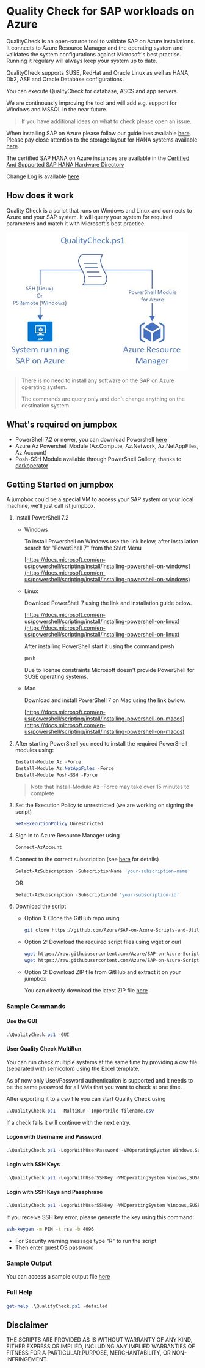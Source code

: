 # Quality Check for SAP workloads on Azure

QualityCheck is an open-source tool to validate SAP on Azure installations. It connects to Azure Resource Manager and the operating system and validates the system configurations against Microsoft's best practise.
Running it regulary will always keep your system up to date.

QualityCheck supports SUSE, RedHat and Oracle Linux as well as HANA, Db2, ASE and Oracle Database configurations.

You can execute QualityCheck for database, ASCS and app servers.

We are continouasly improving the tool and will add e.g. support for Windows and MSSQL in the near future.

> If you have additional ideas on what to check please open an issue.

When installing SAP on Azure please follow our guidelines available [here](https://docs.microsoft.com/en-us/azure/virtual-machines/workloads/sap/get-started).
Please pay close attention to the storage layout for HANA systems available [here](https://docs.microsoft.com/en-us/azure/virtual-machines/workloads/sap/hana-vm-operations-storage).

The certified SAP HANA on Azure instances are available in the [Certified And Supported SAP HANA Hardware Directory](https://www.sap.com/dmc/exp/2014-09-02-hana-hardware/enEN/#/solutions?filters=iaas;ve:24)

Change Log is available [here](changelog.md)

## How does it work

Quality Check is a script that runs on Windows and Linux and connects to Azure and your SAP system.
It will query your system for required parameters and match it with Microsoft's best practice.

![qualitycheck-connect](images/qualitycheck-connect.jpg)

> There is no need to install any software on the SAP on Azure operating system.
>
> The commands are query only and don't change anything on the destination system.

## What's required on jumpbox

* PowerShell 7.2 or newer, you can download Powershell [here](https://aka.ms/powershell-release?tag=stable)
* Azure Az Powershell Module (Az.Compute, Az.Network, Az.NetAppFiles, Az.Account)
* Posh-SSH Module available through PowerShell Gallery, thanks to [darkoperator](https://github.com/darkoperator/Posh-SSH)

## Getting Started on jumpbox

A jumpbox could be a special VM to access your SAP system or your local machine, we'll just call ist jumpbox.

1. Install PowerShell 7.2
    * Windows

        To install Powershell on Windows use the link below, after installation search for "PowerShell 7" from the Start Menu

        [https://docs.microsoft.com/en-us/powershell/scripting/install/installing-powershell-on-windows](https://docs.microsoft.com/en-us/powershell/scripting/install/installing-powershell-on-windows)

    * Linux

        Download PowerShell 7 using the link and installation guide below.

        [https://docs.microsoft.com/en-us/powershell/scripting/install/installing-powershell-on-linux](https://docs.microsoft.com/en-us/powershell/scripting/install/installing-powershell-on-linux)

        After installing PowerShell start it using the command pwsh

        ```bash
        pwsh
        ```

        Due to license constraints Microsoft doesn't provide PowerShell for SUSE operating systems.

    * Mac

        Download and install PowerShell 7 on Mac using the link bwlow.

        [https://docs.microsoft.com/en-us/powershell/scripting/install/installing-powershell-on-macos](https://docs.microsoft.com/en-us/powershell/scripting/install/installing-powershell-on-macos)

2. After starting PowerShell you need to install the required PowerShell modules using:

    ```powershell
    Install-Module Az -Force
    Install-Module Az.NetAppFiles -Force
    Install-Module Posh-SSH -Force
    ```

    > Note that Install-Module Az -Force may take over 15 minutes to complete

3. Set the Execution Policy to unrestricted (we are working on signing the script)

    ```powershell
    Set-ExecutionPolicy Unrestricted
    ```

4. Sign in to Azure Resource Manager using

    ```powershell
    Connect-AzAccount
    ```

5. Connect to the correct subscription (see [here](https://docs.microsoft.com/en-us/powershell/module/servicemanagement/azure.service/select-azuresubscription?view=azuresmps-4.0.0) for details)

    ```powershell
    Select-AzSubscription -SubscriptionName 'your-subscription-name'
    ```

    OR

    ```powershell
    Select-AzSubscription -SubscriptionId 'your-subscription-id'
    ```

6. Download the script

    * Option 1: Clone the GitHub repo using

        ```bash
        git clone https://github.com/Azure/SAP-on-Azure-Scripts-and-Utilities.git
        ```

    * Option 2: Download the required script files using wget or curl

        ```bash
        wget https://raw.githubusercontent.com/Azure/SAP-on-Azure-Scripts-and-Utilities/main/QualityCheck/QualityCheck.ps1
        wget https://raw.githubusercontent.com/Azure/SAP-on-Azure-Scripts-and-Utilities/main/QualityCheck/QualityCheck.json
        ```

    * Option 3: Download ZIP file from GitHub and extract it on your jumpbox

        You can directly download the latest ZIP file [here](https://github.com/Azure/SAP-on-Azure-Scripts-and-Utilities/archive/refs/heads/main.zip)

### Sample Commands

#### Use the GUI

```powershell
.\QualityCheck.ps1 -GUI
```

#### User Quality Check MultiRun

You can run check multiple systems at the same time by providing a csv file (separated with semicolon) using the Excel template.

As of now only User/Password authentication is supported and it needs to be the same password for all VMs that you want to check at one time.

After exporting it to a csv file you can start Quality Check using

```powershell
.\QualityCheck.ps1  -MultiRun -ImportFile filename.csv
```

If a check fails it will continue with the next entry.

#### Logon with Username and Password

```powershell
.\QualityCheck.ps1 -LogonWithUserPassword -VMOperatingSystem Windows,SUSE,RedHat,OracleLinux -VMDatabase HANA,Oracle,MSSQL,Db2,ASE -VMRole DB,ASCS,APP -AzVMResourceGroup resourcegroupname -AzVMName AzureVMName -VMHostname hostname or ip address -VMUsername username [-HighAvailability $true or $false] [-VMConnectionPort 22>] [-DBDataDir /hana/data] [-DBLogDir /hana/log] [-DBSharedDir /hana/shared] [-ANFResourceGroup resourcegroup-for-anf] [-ANFAccountName anf-account-name] [-Hardwaretype VM] [-HANADeployment OLTP,OLAP,OLTP-ScaleOut,OLAP-ScaleOut] [-HighAvailabilityAgent SBD,FencingAgent]
```

#### Login with SSH Keys

```powershell
.\QualityCheck.ps1 -LogonWithUserSSHKey -VMOperatingSystem Windows,SUSE,RedHat,OracleLinux -VMDatabase HANA,Oracle,MSSQL,Db2,ASE -VMRole DB,ASCS,APP -AzVMResourceGroup resourcegroupname -AzVMName AzureVMName -VMHostname hostname or ip address -VMUsername username [-HighAvailability $true or $false] [-VMConnectionPort 22>] [-DBDataDir /hana/data] [-DBLogDir /hana/log] [-DBSharedDir /hana/shared] [-ANFResourceGroup resourcegroup-for-anf] [-ANFAccountName anf-account-name] [-Hardwaretype VM] [-HANADeployment OLTP,OLAP,OLTP-ScaleOut,OLAP-ScaleOut] [-HighAvailabilityAgent SBD,FencingAgent] -SSHKey Path-To-SSH-Key-File
```

#### Login with SSH Keys and Passphrase

```powershell
.\QualityCheck.ps1 -LogonWithUserSSHKey -VMOperatingSystem Windows,SUSE,RedHat,OracleLinux -VMDatabase HANA,Oracle,MSSQL,Db2,ASE -VMRole DB,ASCS,APP -AzVMResourceGroup resourcegroupname -AzVMName AzureVMName -VMHostname hostname or ip address -VMUsername username [-HighAvailability $true or $false] [-VMConnectionPort 22>] [-DBDataDir /hana/data] [-DBLogDir /hana/log] [-DBSharedDir /hana/shared] [-ANFResourceGroup resourcegroup-for-anf] [-ANFAccountName anf-account-name] [-Hardwaretype VM] [-HANADeployment OLTP,OLAP,OLTP-ScaleOut,OLAP-ScaleOut] [-HighAvailabilityAgent SBD,FencingAgent] -SSHKey Path-To-SSH-Key-File
```

If you receive SSH key error, please generate the key using this command:

```bash
ssh-keygen -m PEM -t rsa -b 4096
```

* For Security warning message type "R" to run the script
* Then enter guest OS password

### Sample Output

You can access a sample output file [here](https://htmlpreview.github.io/?https://raw.githubusercontent.com/Azure/SAP-on-Azure-Scripts-and-Utilities/main/QualityCheck/sample/hana-sample.html)

### Full Help

```powershell
get-help .\QualityCheck.ps1 -detailed
```

## Disclaimer

THE SCRIPTS ARE PROVIDED AS IS WITHOUT WARRANTY OF ANY KIND, EITHER EXPRESS OR IMPLIED, INCLUDING ANY IMPLIED WARRANTIES OF FITNESS FOR A PARTICULAR PURPOSE, MERCHANTABILITY, OR NON-INFRINGEMENT.
